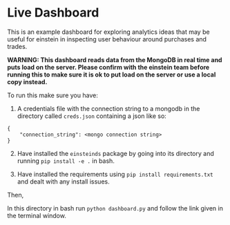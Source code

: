 # Live Dashboard

This is an example dashboard for exploring analytics ideas that may be useful for einstein in inspecting user behaviour around purchases and trades.

**WARNING: This dashboard reads data from the MongoDB in real time and puts load on the server. Please confirm with the einstein team before running this to make sure it is ok to put load on the server or use a local copy instead.**


To run this make sure you have:

1. A credentials file with the connection string to a mongodb in the directory called `creds.json` containing a json like so:

```
{
    "connection_string": <mongo connection string>
}
```

2. Have installed the `einsteinds` package by going into its directory and running `pip install -e .` in bash.

3. Have installed the requirements using `pip install requirements.txt` and dealt with any install issues.

Then, 

In this directory in bash run `python dashboard.py` and follow the link given in the terminal window.
